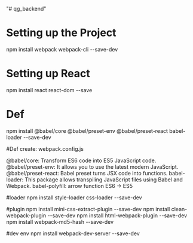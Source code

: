 "# qg_backend" 


# Setting up the Project

npm install webpack webpack-cli --save-dev

# Setting up React

npm install react react-dom --save

# Def

npm install @babel/core @babel/preset-env @babel/preset-react babel-loader --save-dev

#Def 
create: webpack.config.js

@babel/core: Transform ES6 code into ES5 JavaScript code.
@babel/preset-env: It allows you to use the latest modern JavaScript.
@babel/preset-react: Babel preset turns JSX code into functions.
babel-loader: This package allows transpiling JavaScript files using Babel and Webpack.
babel-polyfill: arrow function ES6 -> ES5

#loader 
npm install style-loader css-loader --save-dev

#plugin
npm install mini-css-extract-plugin --save-dev
npm install clean-webpack-plugin --save-dev
npm install html-webpack-plugin --save-dev
npm install webpack-md5-hash --save-dev


#dev env
npm install webpack-dev-server --save-dev

